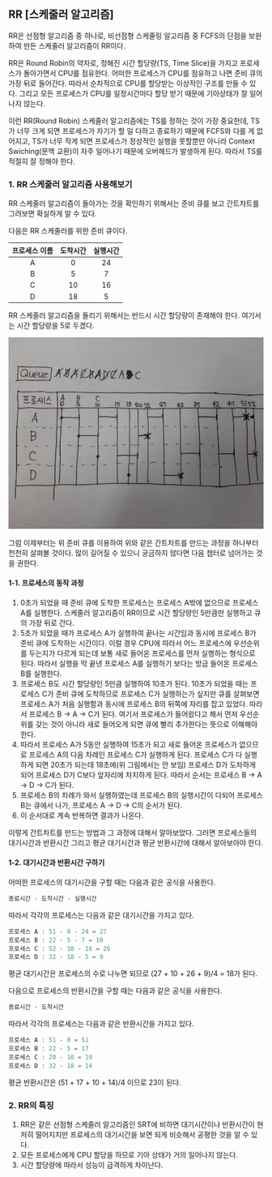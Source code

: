 ## RR [스케줄러 알고리즘]

RR은 선점형 알고리즘 중 하나로, 비선점형 스케줄링 알고리즘 중 FCFS의 단점을 보완하여
만든 스케줄러 알고리즘이 RR이다.

RR은 Round Robin의 약자로, 정해진 시간 할당량(TS, Time Slice)을 가지고
프로세스가 돌아가면서 CPU를 점유한다.
어떠한 프로세스가 CPU를 점유하고 나면 준비 큐의 가장 뒤로 들어간다.
따라서 순차적으로 CPU를 할당받는 이상적인 구조를 만들 수 있다.
그리고 모든 프로세스가 CPU를 일정시간마다 할당 받기 때문에
기아상태가 잘 일어나지 않는다.

이런 RR(Round Robin) 스케줄러 알고리즘에는 TS를 정하는 것이 가장 중요한데,
TS가 너무 크게 되면 프로세스가 자기가 할 일 다하고 종료하기 때문에
FCFS와 다를 게 없어지고,
TS가 너무 작게 되면 프로세스가 정상적인 실행을 못할뿐만 아니라
Context Swiching(문맥 교환)이 자주 일어나기 때문에 오버헤드가 발생하게 된다.
따라서 TS를 적절히 잘 정해야 한다.

### 1. RR 스케줄러 알고리즘 사용해보기

RR 스케줄러 알고리즘이 돌아가는 것을 확인하기 위해서는 준비 큐를 보고
간트차트를 그려보면 확실하게 알 수 있다.

다음은 RR 스케줄러를 위한 준비 큐이다.

| 프로세스 이름 | 도착시간 | 실행시간 |
| :-----------: | :------: | :------: |
|       A       |    0     |    24    |
|       B       |    5     |    7     |
|       C       |    10    |    16    |
|       D       |    18    |    5     |

RR 스케줄러 알고리즘을 돌리기 위해서는 반드시 시간 할당량이 존재해야 한다.
여기서는 시간 할당량을 5로 두겠다.

<img src="./img/OS_Study_Image8.jpg" alt="OS_Study_Image8" style="zoom: 80%;" />

그럼 이제부터는 위 준비 큐를 이용하여 위와 같은 간트차트를 만드는 과정을 하나부터 천천히 살펴볼 것이다.
많이 길어질 수 있으니 궁금하지 않다면 다음 챕터로 넘어가는 것을 권한다.

#### 1-1. 프로세스의 동작 과정

1.  0초가 되었을 때 준비 큐에 도착한 프로세스는 프로세스 A밖에 없으므로 프로세스 A를 실행한다.
    스케줄러 알고리즘이 RR이므로 시간 할당량인 5만큼만 실행하고 큐의 가장 뒤로 간다.
2.  5초가 되었을 때가 프로세스 A가 실행하여 끝나는 시간임과 동시에
    프로세스 B가 준비 큐에 도착하는 시간이다.
    이럴 경우 CPU에 따라서 어느 프로세스에 우선순위를 두는지가 다르게 되는데
    보통 새로 들어온 프로세스를 먼저 실행하는 형식으로 된다.
    따라서 실행을 막 끝낸 프로세스 A를 실행하기 보다는 방금 들어온 프로세스 B를 실행한다.
3.  프로세스 B도 시간 할당량인 5만큼 실행하여 10초가 된다.
    10초가 되었을 때는 프로세스 C가 준비 큐에 도착하므로 프로세스 C가 실행하는가 싶지만
    큐를 살펴보면 프로세스 A가 처음 실행함과 동시에 프로세스 B의 뒤쪽에 자리를 잡고 있었다.
    따라서 프로세스 B -> A -> C가 된다.
    여기서 프로세스가 들어왔다고 해서 먼저 우선순위를 갖는 것이 아니라
    새로 들어오게 되면 큐에 빨리 추가한다는 뜻으로 이해해야 한다.
4.  따라서 프로세스 A가 5동안 실행하여 15초가 되고 새로 들어온 프로세스가 없으므로
    프로세스 A의 다음 차례인 프로세스 C가 실행하게 된다.
    프로세스 C가 다 실행하게 되면 20초가 되는데
    18초에(위 그림에서는 안 보임) 프로세스 D가 도차하게 되어 프로세스 D가 C보다 앞자리에 차지하게 된다.
    따라서 순서는 프로세스 B -> A -> D -> C가 된다.
5.  프로세스 B의 차례가 와서 실행하였는데 프로세스 B의 실행시간이 다되어 프로세스 B는 큐에서 나가,
    프로세스 A -> D -> C의 순서가 된다.
6.  이 순서대로 계속 반복하면 결과가 나온다.

이렇게 간트차트를 만드는 방법과 그 과정에 대해서 알아보았다.
그러면 프로세스들의 대기시간과 반환시간 그리고 평균 대기시간과 평균 반환시간에 대해서 알아보아야 한다.

#### 1-2. 대기시간과 반환시간 구하기

어떠한 프로세스의 대기시간을 구할 때는 다음과 같은 공식을 사용한다.

```java
종료시간 - 도착시간 - 실행시간
```

따라서 각각의 프로세스는 다음과 같은 대기시간을 가지고 있다.

```java
프로세스 A : 51 - 0 - 24 = 27
프로세스 B : 22 - 5 - 7 = 10
프로세스 C : 52 - 10 - 16 = 26
프로세스 D : 32 - 18 - 5 = 9
```

평균 대기시간은 프로세스의 수로 나누면 되므로
(27 + 10 + 26 + 9)/4 = 18가 된다.

다음으로 프로세스의 반환시간을 구할 때는 다음과 같은 공식을 사용한다.

```java
종료시간 - 도착시간
```

따라서 각각의 프로세스는 다음과 같은 반환시간을 가지고 있다.

```java
프로세스 A : 51 - 0 = 51
프로세스 B : 22 - 5 = 17
프로세스 C : 20 - 10 = 10
프로세스 D : 32 - 18 = 14
```

평균 반환시간은 (51 + 17 + 10 + 14)/4 이므로 23이 된다.

### 2. RR의 특징

1.  RR은 같은 선점형 스케줄러 알고리즘인 SRT에 비하면 대기시간이나 반환시간이 현저히 떨어지지만
    프로세스의 대기시간을 보면 되게 비슷해서 공평한 것을 알 수 있다.
2.  모든 프로세스에게 CPU 할당을 하므로 기아 상태가 거의 일어나지 않는다.
3.  시간 할당량에 따라서 성능이 급격하게 차이난다.
